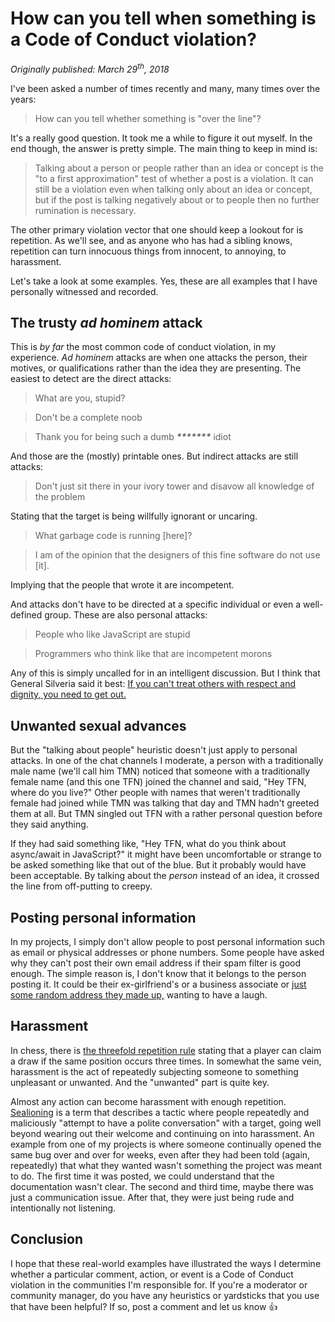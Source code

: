 # How can you tell when something is a Code of Conduct violation?

_Originally published: March 29<sup>th</sup>, 2018_

I've been asked a number of times recently and many, many times over the years:

> How can you tell whether something is "over the line"?

It's a really good question. It took me a while to figure it out myself. In the end though, the answer is pretty simple. The main thing to keep in mind is:

> Talking about a person or people rather than an idea or concept is the "to a first approximation" test of whether a post is a violation. It can still be a violation even when talking only about an idea or concept, but if the post is talking negatively about or to people then no further rumination is necessary.

The other primary violation vector that one should keep a lookout for is repetition. As we'll see, and as anyone who has had a sibling knows, repetition can turn innocuous things from innocent, to annoying, to harassment.

Let's take a look at some examples. Yes, these are all examples that I have personally witnessed and recorded.

## The trusty _ad hominem_ attack

This is _by far_ the most common code of conduct violation, in my experience. _Ad hominem_ attacks are when one attacks the person, their motives, or qualifications rather than the idea they are presenting. The easiest to detect are the direct attacks:

> What are you, stupid?

> Don't be a complete noob

> Thank you for being such a dumb **_\*\*\*\*\*\*\*_** idiot

And those are the (mostly) printable ones. But indirect attacks are still attacks:

> Don't just sit there in your ivory tower and disavow all knowledge of the problem

Stating that the target is being willfully ignorant or uncaring.

> What garbage code is running [here]?

> I am of the opinion that the designers of this fine software do not use [it].

Implying that the people that wrote it are incompetent.

And attacks don't have to be directed at a specific individual or even a well-defined group. These are also personal attacks:

> People who like JavaScript are stupid

> Programmers who think like that are incompetent morons

Any of this is simply uncalled for in an intelligent discussion. But I think that General Silveria said it best: [If you can't treat others with respect and dignity, you need to get out.](https://www.youtube.com/watch?v=mU0RfhvYN8s)

## Unwanted sexual advances

But the "talking about people" heuristic doesn't just apply to personal attacks. In one of the chat channels I moderate, a person with a traditionally male name (we'll call him TMN) noticed that someone with a traditionally female name (and this one TFN) joined the channel and said, "Hey TFN, where do you live?" Other people with names that weren't traditionally female had joined while TMN was talking that day and TMN hadn't greeted them at all. But TMN singled out TFN with a rather personal question before they said anything.

If they had said something like, "Hey TFN, what do you think about async/await in JavaScript?" it might have been uncomfortable or strange to be asked something like that out of the blue. But it probably would have been acceptable. By talking about the _person_ instead of an idea, it crossed the line from off-putting to creepy.

## Posting personal information

In my projects, I simply don't allow people to post personal information such as email or physical addresses or phone numbers. Some people have asked why they can't post their own email address if their spam filter is good enough. The simple reason is, I don't know that it belongs to the person posting it. It could be their ex-girlfriend's or a business associate or [just some random address they made up,](https://en.wikipedia.org/wiki/867-5309/Jenny) wanting to have a laugh.

## Harassment

In chess, there is [the threefold repetition rule](https://en.wikipedia.org/wiki/Threefold_repetition) stating that a player can claim a draw if the same position occurs three times. In somewhat the same vein, harassment is the act of repeatedly subjecting someone to something unpleasant or unwanted. And the "unwanted" part is quite key.

Almost any action can become harassment with enough repetition. [Sealioning](http://wondermark.com/1k62/) is a term that describes a tactic where people repeatedly and maliciously "attempt to have a polite conversation" with a target, going well beyond wearing out their welcome and continuing on into harassment. An example from one of my projects is where someone continually opened the same bug over and over for weeks, even after they had been told (again, repeatedly) that what they wanted wasn't something the project was meant to do. The first time it was posted, we could understand that the documentation wasn't clear. The second and third time, maybe there was just a communication issue. After that, they were just being rude and intentionally not listening.

## Conclusion

I hope that these real-world examples have illustrated the ways I determine whether a particular comment, action, or event is a Code of Conduct violation in the communities I'm responsible for. If you're a moderator or community manager, do you have any heuristics or yardsticks that you use that have been helpful? If so, post a comment and let us know 👍
